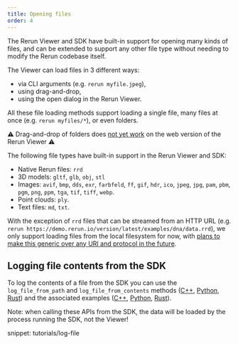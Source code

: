 ```yaml
---
title: Opening files
order: 4
---
```


The Rerun Viewer and SDK have built-in support for opening many kinds of files, and can be extended to support any other file type without needing to modify the Rerun codebase itself.

The Viewer can load files in 3 different ways:

-   via CLI arguments (e.g. `rerun myfile.jpeg`),
-   using drag-and-drop,
-   using the open dialog in the Rerun Viewer.

All these file loading methods support loading a single file, many files at once (e.g. `rerun myfiles/*`), or even folders.

⚠ Drag-and-drop of folders does [not yet work](https://github.com/rerun-io/rerun/issues/4528) on the web version of the Rerun Viewer ⚠

The following file types have built-in support in the Rerun Viewer and SDK:

-   Native Rerun files: `rrd`
-   3D models: `gltf`, `glb`, `obj`, `stl`
-   Images: `avif`, `bmp`, `dds`, `exr`, `farbfeld`, `ff`, `gif`, `hdr`, `ico`, `jpeg`, `jpg`, `pam`, `pbm`, `pgm`, `png`, `ppm`, `tga`, `tif`, `tiff`, `webp`.
-   Point clouds: `ply`.
-   Text files: `md`, `txt`.

With the exception of `rrd` files that can be streamed from an HTTP URL (e.g. `rerun https://demo.rerun.io/version/latest/examples/dna/data.rrd`), we only support loading files from the local filesystem for now, with [plans to make this generic over any URI and protocol in the future](https://github.com/rerun-io/rerun/issues/4525).

## Logging file contents from the SDK

To log the contents of a file from the SDK you can use the `log_file_from_path` and `log_file_from_contents` methods ([C++](https://ref.rerun.io/docs/cpp/stable/classrerun_1_1RecordingStream.html#a8f253422a7adc2a19b89d1538c05bcac), [Python](https://ref.rerun.io/docs/python/stable/common/other_classes_and_functions/#rerun.log_file_from_path), [Rust](https://ref.rerun.io/docs/rust/stable/rerun/struct.RecordingStream.html#method.log_file_from_path)) and the associated examples ([C++](https://github.com/rerun-io/rerun/blob/main/examples/cpp/log_file/main.cpp), [Python](https://github.com/rerun-io/rerun/blob/main/examples/python/log_file/log_file.py), [Rust](https://github.com/rerun-io/rerun/blob/main/examples/rust/log_file/src/main.rs)).

Note: when calling these APIs from the SDK, the data will be loaded by the process running the SDK, not the Viewer!

snippet: tutorials/log-file
